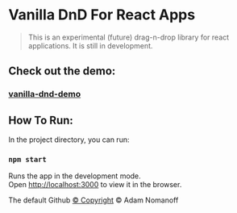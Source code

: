 # Vanilla DnD For React Apps

> This is an experimental (future) drag-n-drop library
> for react applications. It is still in development.

## Check out the demo:

### [vanilla-dnd-demo](vanilla-dnd-demo)

## How To Run:

In the project directory, you can run:

### `npm start`

Runs the app in the development mode.\
Open [http://localhost:3000](http://localhost:3000) to view it in the browser.

The default Github [© Copyright](https://docs.github.com/en/free-pro-team@latest/github/creating-cloning-and-archiving-repositories/licensing-a-repository) © Adam Nomanoff
